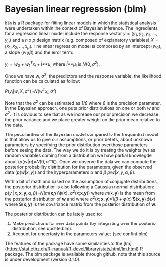 Bayesian linear regresssion (blm)
=================================

`blm` is a R package for fitting linear models in which the statistical analysis were undertaken within the context of Bayesian inference. The ingredients for a regression linear model include the response vector *y* = (*y*<sub>1</sub>, *y*<sub>2</sub>, *y*<sub>3</sub>, ..., *y*<sub>*n*</sub>) and a *n* x *p* design matrix (e.g. composed of explanatory variables) *X* = \[*x*<sub>1</sub>, *x*<sub>2</sub>, ..., *x*<sub>*p*</sub>\]. The linear regression model is composed by an intercept (*w*<sub>0</sub>), a slope (*w*<sub>1</sub>/*β*) and the error term:

*y*<sub>*i*</sub> = *w*<sub>0</sub> + *w*<sub>1</sub><sup>*T*</sup>*x*<sub>*i*</sub> + *Î**µ*, where *Î**µ*<sub>*i*</sub> is *N*(0, *σ*<sup>2</sup>).

Once we have w, *σ*<sup>2</sup>, the predictors and the response variable, the likelihood function can be calculated as follow:

*P*(*y*<sub>*i*</sub>|*w*, *X*, *σ*<sup>2</sup>)=*N*(*w*<sup>*T*</sup>*x*<sub>*i*</sub>, *σ*<sup>2</sup>)

Note that the *σ*<sup>2</sup> can be estimated as 1/*β* where *β* is the precision parameter. In the Bayesian approach, one puts prior distributions on one or both *w* and *σ*<sup>2</sup>. It is obvious to see that as we increase our prior precision we decrease the prior variance and we place greater weight on the prior mean relative to the data.

The peculiarities of the Bayesian model compared to the frequentist model is that allow us to give our assumptions, or prior beliefs, about unknown parameters by specifying the prior distribution over those parameters before seeing the data. The way we do it is by treating the weights (w) as random variables coming from a distribution we have partial knowlegde about (*p*(*w*|*α*)=*N*(0, *α*<sup>−</sup>1*I*)). Once we observe the data we can compute the posterior probability distribution for the parameters, given the observed data (*p*(*w*|*x*, *y*)) and the hyperparameters *α* and *β* *p*(*w*|*x*, *y*, *α*, *β*).

With a bit of math and based on the assumption of conjugate distributions, the posterior distribution is also following a Gaussian normal distribution: *p*(*y* | *x*, **x**, **y**, *α*, *β*)=*N*(*m*(**x**,**y**)′*ϕ*(*x*), *σ*<sup>2</sup>(*x*;**x**,**y**)) where *m*(**x**, **y**) is the mean from the posterior distribution of **w** and where *σ*<sup>2</sup>(*x*; **x**, **y**)=1/*β* + *ϕ*(*x*)′**S**(**x**, **y**) *ϕ*(*x*) where **S**(**x**, **y**) is the covariance matrix from the posterior distribution of **w**.

The posterior distribution can be lately used to:

1.  Make predictions for new data points (by integrating over the posterior distribution, see update.blm).
2.  Account for uncertanty in the parameters values (see confint.blm)

The features of the package have some similarities to the \[lm\]{<https://stat.ethz.ch/R-manual/R-devel/library/stats/html/lm.html>} R package. The blm package is available through github, note that this source is under development (version 0.1.0).
